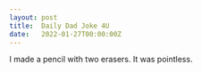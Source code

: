 ```yaml
---
layout: post
title:  Daily Dad Joke 4U
date:   2022-01-27T00:00:00Z
---
```

I made a pencil with two erasers. It was pointless.

